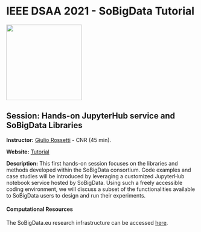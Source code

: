 # IEEE DSAA 2021 - SoBigData Tutorial

<img src="http://www.sobigdata.eu/sites/default/files/logo-SoBigData-DEFINITIVO_small_0.png" width="200px" />

 
## Session: Hands-on JupyterHub service and SoBigData Libraries 

**Instructor:** [Giulio Rossetti](http://giuliorossetti.net/) - CNR (45 min).

**Website:** [Tutorial](http://www.sobigdata.eu/events/sobigdataeu-research-infrastructure-empower-data-science-analysis)

**Description:**
This first hands-on session focuses on the libraries and methods developed within the SoBigData consortium. 
Code examples and case studies will be introduced by leveraging a customized JupyterHub notebook service hosted by SoBigData. 
Using such a freely accessible coding environment, we will discuss a subset of the functionalities available to SoBigData users to design and run their experiments.

#### Computational Resources
The SoBigData.eu research infrastructure can be accessed [here](https://sobigdata.d4science.org/).
